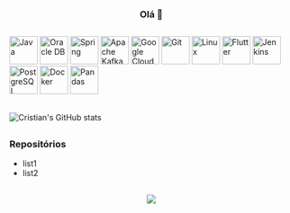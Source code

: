 <div align="center">
  
### Olá 👋

</div>

##

<div style="display: inline_block">  
  <img src="https://cdn.jsdelivr.net/gh/devicons/devicon/icons/java/java-original-wordmark.svg" height="50" width="50" alt="Java" /> 
  <img src="https://cdn.jsdelivr.net/gh/devicons/devicon/icons/oracle/oracle-original.svg" height="50" width="50" alt="Oracle DB" /> 
  <img src="https://cdn.jsdelivr.net/gh/devicons/devicon/icons/spring/spring-original-wordmark.svg" height="50" width="50" alt="Spring" /> 
  <img src="https://cdn.jsdelivr.net/gh/devicons/devicon/icons/apachekafka/apachekafka-original.svg" height="50" width="50" alt="Apache Kafka" /> 
  <img src="https://cdn.jsdelivr.net/gh/devicons/devicon/icons/googlecloud/googlecloud-original.svg" height="50" width="50" alt="Google Cloud Platform" /> 
  <img src="https://cdn.jsdelivr.net/gh/devicons/devicon/icons/git/git-original.svg" height="50" width="50" alt="Git" /> 
  <img src="https://cdn.jsdelivr.net/gh/devicons/devicon/icons/linux/linux-original.svg" height="50" width="50" alt="Linux" /> 
  <img src="https://cdn.jsdelivr.net/gh/devicons/devicon/icons/flutter/flutter-original.svg" height="50" width="50" alt="Flutter" /> 
  <img src="https://cdn.jsdelivr.net/gh/devicons/devicon/icons/jenkins/jenkins-line.svg" height="50" width="50" alt="Jenkins" /> 
  <img src="https://cdn.jsdelivr.net/gh/devicons/devicon/icons/postgresql/postgresql-original.svg" height="50" width="50" alt="PostgreSQL" /> 
  <img src="https://cdn.jsdelivr.net/gh/devicons/devicon/icons/docker/docker-original.svg" height="50" width="50" alt="Docker" /> 
  <img src="https://cdn.jsdelivr.net/gh/devicons/devicon/icons/pandas/pandas-original.svg" height="50" width="50" alt="Pandas" /> 
</div>

##

<div>
  
![Cristian's GitHub stats](https://github-readme-stats.vercel.app/api?username=cristlper&show_icons=true&include_all_commits&size_weight=1&count_weight=0&theme=shades-of-purple)

</div>

##

<div>

### Repositórios
- list1
- list2

</div>

##

<div align="center">
  <a href="https://www.linkedin.com/in/cristianlpereira/" target="_blank"><img src="https://img.shields.io/badge/LinkedIn-0077B5?style=for-the-badge&logo=linkedin&logoColor=white" /></a>
</div>
